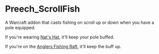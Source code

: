 # Preech_ScrollFish

A Warcraft addon that casts fishing on scroll up or down when you have a pole 
equipped.

If you're wearing [Nat's Hat](http://www.wowhead.com/item=88710/nats-hat), it'll keep your pole buffed.

If you're on the [Anglers Fishing Raft](http://www.wowhead.com/item=85500/anglers-fishing-raft), it'll keep the buff up.

